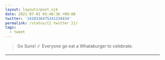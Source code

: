 ```yaml
---
layout: layouts/post.njk
date: 2021-07-01 03:48:36 +00:00
twitter: '1410326475241234434'
permalink: /status/{{ twitter }}/
tags: 
  - tweet
---
```


> Go Suns! ☄️ Everyone go eat a Whataburger to celebrate.

---
